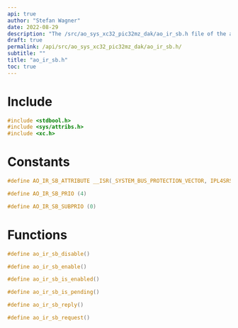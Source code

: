 ```yaml
---
api: true
author: "Stefan Wagner"
date: 2022-08-29
description: "The /src/ao_sys_xc32_pic32mz_dak/ao_ir_sb.h file of the ao real-time operating system."
draft: true
permalink: /api/src/ao_sys_xc32_pic32mz_dak/ao_ir_sb.h/
subtitle: ""
title: "ao_ir_sb.h"
toc: true
---
```


# Include

```c
#include <stdbool.h>
#include <sys/attribs.h>
#include <xc.h>
```

# Constants

```c
#define AO_IR_SB_ATTRIBUTE __ISR(_SYSTEM_BUS_PROTECTION_VECTOR, IPL4SRS)
```

```c
#define AO_IR_SB_PRIO (4)
```

```c
#define AO_IR_SB_SUBPRIO (0)
```

# Functions

```c
#define ao_ir_sb_disable()
```

```c
#define ao_ir_sb_enable()
```

```c
#define ao_ir_sb_is_enabled()
```

```c
#define ao_ir_sb_is_pending()
```

```c
#define ao_ir_sb_reply()
```

```c
#define ao_ir_sb_request()
```

